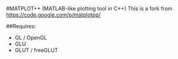 #MATPLOT++ (MATLAB-like plotting tool in C++)
This is a fork from https://code.google.com/p/matplotpp/

##Requires:
* GL / OpenGL
* GLU
* GLUT / freeGLUT